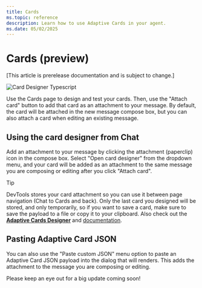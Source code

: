 ```yaml
---
title: Cards
ms.topic: reference
description: Learn how to use Adaptive Cards in your agent.
ms.date: 05/02/2025
---
```


# Cards (preview)

[This article is prerelease documentation and is subject to change.]

![Card Designer Typescript](https://github.com/microsoft/teams.ts/blob/main/assets/screenshots/card_designer_typescript_editor.png?raw=true)

Use the Cards page to design and test your cards. Then, use the "Attach card" button to add that card as an attachment to your message. By default, the card will be attached in the new message compose box, but you can also attach a card when editing an existing message.

## Using the card designer from Chat

Add an attachment to your message by clicking the attachment (paperclip) icon in the compose box. Select "Open card designer" from the dropdown menu, and your card will be added as an attachment to the same message you are composing or editing after you click "Attach card".

> [!TIP]
> DevTools stores your card attachment so you can use it between page navigation (Chat to Cards and back). Only the last card you designed will be stored, and only temporarily, so if you want to save a card, make sure to save the payload to a file or copy it to your clipboard.
> Also check out the **[Adaptive Cards Designer](https://adaptivecards.microsoft.com/designer)** and [documentation](https://adaptivecards.microsoft.com/designer).

## Pasting Adaptive Card JSON

You can also use the "Paste custom JSON" menu option to paste an Adaptive Card JSON payload into the dialog that will renders. This adds the attachment to the message you are composing or editing.

Please keep an eye out for a big update coming soon!